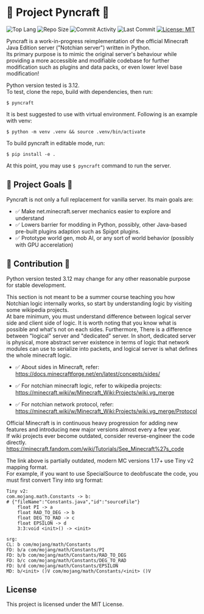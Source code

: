 # 🧱 Project Pyncraft 🧱
![Top Lang](https://img.shields.io/github/languages/top/risusan87/pyncraft)
![Repo Size](https://img.shields.io/github/repo-size/risusan87/pyncraft)
![Commit Activity](https://img.shields.io/github/commit-activity/m/risusan87/pyncraft)
![Last Commit](https://img.shields.io/github/last-commit/risusan87/pyncraft)
[![License: MIT](https://img.shields.io/badge/License-MIT-yellow.svg)](https://opensource.org/licenses/MIT)

Pyncraft is a work-in-progress reimplementation of the official Minecraft Java Edition server ("Notchian server") written in Python.  
Its primary purpose is to mimic the original server's behaviour while providing a more accessible and modifiable codebase for further modification such as plugins and data packs, or even lower level base modification!

Python version tested is 3.12. <br>
To test, clone the repo, build with dependencies, then run:
```
$ pyncraft
```
It is best suggested to use with virtual environment. Following is an example with venv:
```
$ python -m venv .venv && source .venv/bin/activate
```
To build pyncraft in editable mode, run:
```
$ pip install -e .
```
At this point, you may use `$ pyncraft` command to run the server.

## 🚀 Project Goals 🚀

Pyncraft is not only a full replacement for vanilla server. Its main goals are:
- ✅ Make net.minecraft.server mechanics easier to explore and understand
- ✅ Lowers barrier for modding in Python, possibly, other Java-based pre-built plugins adaption such as Spigot plugins.
- ✅ Prototype world gen, mob AI, or any sort of world behavior (possibly with GPU accerelation)

## 🤝 Contribution 🤝

Python version tested 3.12 may change for any other reasonable purpose for stable development.

This section is not meant to be a summer course teaching you how Notchian logic internally works, so start by understanding logic by visiting some wikipedia projects.<br>
At bare minimum, you must understand difference between logical server side and client side of logic. It is worth noting that you know what is possible and what's not on each sides. Furthermore, There is a difference between "logical" server and "dedicated" server. In short, dedicated server is physical, more abstract server existence in terms of logic that network modules can use to serialize into packets, and logical server is what defines the whole minecraft logic.
- ✅ About sides in Minecraft, refer:<br>
https://docs.minecraftforge.net/en/latest/concepts/sides/

- ✅ For notchian minecraft logic, refer to wikipedia projects:<br>
https://minecraft.wiki/w/Minecraft_Wiki:Projects/wiki.vg_merge

- ✅ For notchian network protocol, refer:<br>
https://minecraft.wiki/w/Minecraft_Wiki:Projects/wiki.vg_merge/Protocol

Official Minecraft is in continuous heavy progression for adding new features and introducing new major versions almost every a few year.<br>
If wiki projects ever become outdated, consider reverse-engineer the code directly.<br>
https://minecraft.fandom.com/wiki/Tutorials/See_Minecraft%27s_code

The link above is partially outdated, modern MC versions 1.17+ use Tiny v2 mapping format.<br>
For example, if you want to use SpecialSource to deobfuscate the code, you must first convert Tiny into srg format:
```
Tiny v2:
com.mojang.math.Constants -> b:
# {"fileName":"Constants.java","id":"sourceFile"}
    float PI -> a
    float RAD_TO_DEG -> b
    float DEG_TO_RAD -> c
    float EPSILON -> d
    3:3:void <init>() -> <init>
```
```
srg:
CL: b com/mojang/math/Constants
FD: b/a com/mojang/math/Constants/PI
FD: b/b com/mojang/math/Constants/RAD_TO_DEG
FD: b/c com/mojang/math/Constants/DEG_TO_RAD
FD: b/d com/mojang/math/Constants/EPSILON
MD: b/<init> ()V com/mojang/math/Constants/<init> ()V
```

## License

This project is licensed under the MIT License.




